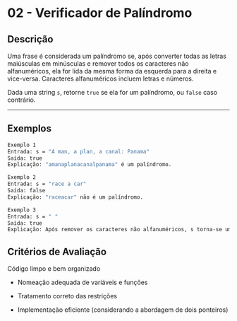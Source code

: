 # 02 - Verificador de Palíndromo

## Descrição
Uma frase é considerada um palíndromo se, após converter todas as letras maiúsculas em minúsculas e remover todos os caracteres não alfanuméricos, ela for lida da mesma forma da esquerda para a direita e vice-versa. Caracteres alfanuméricos incluem letras e números.

Dada uma string `s`, retorne `true` se ela for um palíndromo, ou `false` caso contrário.

---

## Exemplos
```bash
Exemplo 1
Entrada: s = "A man, a plan, a canal: Panama"
Saída: true
Explicação: "amanaplanacanalpanama" é um palíndromo.
```
```bash
Exemplo 2
Entrada: s = "race a car"
Saída: false
Explicação: "raceacar" não é um palíndromo.
```
```bash
Exemplo 3
Entrada: s = " "
Saída: true
Explicação: Após remover os caracteres não alfanuméricos, s torna-se uma string vazia "". Como uma string vazia lida igual nos dois sentidos, é um palíndromo.
```
## Critérios de Avaliação
Código limpo e bem organizado

- Nomeação adequada de variáveis e funções

- Tratamento correto das restrições

- Implementação eficiente (considerando a abordagem de dois ponteiros)

